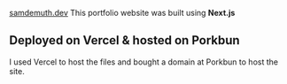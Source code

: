 [samdemuth.dev](https://www.samdemuth.dev)
This portfolio website was built using <b>Next.js</b>

## Deployed on Vercel & hosted on Porkbun

I used Vercel to host the files and bought a domain at Porkbun to host the site.


